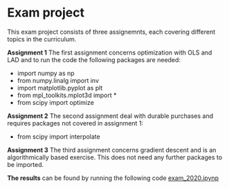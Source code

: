 # Exam project

This exam project consists of three assignemnts, each covering different topics in the curriculum.

**Assignment 1**
The first assignment concerns optimization with OLS and LAD and to run the code the following packages are needed:

- import numpy as np
- from numpy.linalg import inv
- import matplotlib.pyplot as plt
- from mpl_toolkits.mplot3d import *
- from scipy import optimize

**Assignment 2**
The second assignment deal with durable purchases and requires packages not covered in assignment 1:

- from scipy import interpolate

**Assignment 3**
The third assignment concerns gradient descent and is an algorithmically based exercise. This does not need any further packages to be imported.

**The results** can be found by running the following code [exam_2020.ipynp](exam_2020.ipynp)
